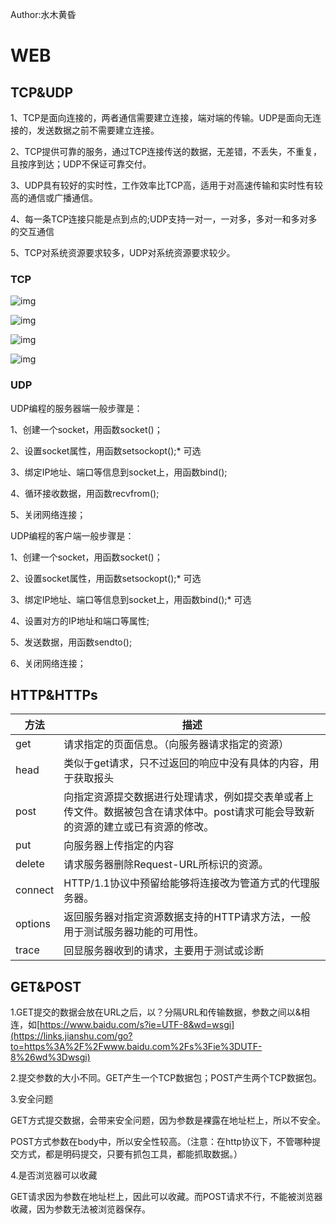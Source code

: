 Author:水木黄昏

# WEB

## TCP&UDP

1、TCP是面向连接的，两者通信需要建立连接，端对端的传输。UDP是面向无连接的，发送数据之前不需要建立连接。

2、TCP提供可靠的服务，通过TCP连接传送的数据，无差错，不丢失，不重复，且按序到达；UDP不保证可靠交付。

3、UDP具有较好的实时性，工作效率比TCP高，适用于对高速传输和实时性有较高的通信或广播通信。

4、每一条TCP连接只能是点到点的;UDP支持一对一，一对多，多对一和多对多的交互通信

5、TCP对系统资源要求较多，UDP对系统资源要求较少。

### TCP

![img](https://upload-images.jianshu.io/upload_images/13103677-9fe8a7c2d01f398c.PNG?imageMogr2/auto-orient/strip|imageView2/2/w/625/format/webp)

![img](https://upload-images.jianshu.io/upload_images/13103677-295b536a4c566d81.PNG?imageMogr2/auto-orient/strip|imageView2/2/w/611/format/webp)

![img](https://img2018.cnblogs.com/blog/922925/201906/922925-20190606092100062-132869608.png)

![img](https://img-blog.csdn.net/20130602151600953)

### UDP

UDP编程的服务器端一般步骤是：

1、创建一个socket，用函数socket()；

2、设置socket属性，用函数setsockopt();* 可选

3、绑定IP地址、端口等信息到socket上，用函数bind();

4、循环接收数据，用函数recvfrom();

5、关闭网络连接；

UDP编程的客户端一般步骤是：

1、创建一个socket，用函数socket()；

2、设置socket属性，用函数setsockopt();* 可选

3、绑定IP地址、端口等信息到socket上，用函数bind();* 可选

4、设置对方的IP地址和端口等属性;

5、发送数据，用函数sendto();

6、关闭网络连接；

## HTTP&HTTPs

| 方法    | 描述                                                         |
| ------- | ------------------------------------------------------------ |
| get     | 请求指定的页面信息。（向服务器请求指定的资源）               |
| head    | 类似于get请求，只不过返回的响应中没有具体的内容，用于获取报头 |
| post    | 向指定资源提交数据进行处理请求，例如提交表单或者上传文件。数据被包含在请求体中。post请求可能会导致新的资源的建立或已有资源的修改。 |
| put     | 向服务器上传指定的内容                                       |
| delete  | 请求服务器删除Request-URL所标识的资源。                      |
| connect | HTTP/1.1协议中预留给能够将连接改为管道方式的代理服务器。     |
| options | 返回服务器对指定资源数据支持的HTTP请求方法，一般用于测试服务器功能的可用性。 |
| trace   | 回显服务器收到的请求，主要用于测试或诊断                     |

## GET&POST

1.GET提交的数据会放在URL之后，以？分隔URL和传输数据，参数之间以&相连，如[https://www.baidu.com/s?ie=UTF-8&wd=wsgi](https://links.jianshu.com/go?to=https%3A%2F%2Fwww.baidu.com%2Fs%3Fie%3DUTF-8%26wd%3Dwsgi)

2.提交参数的大小不同。GET产生一个TCP数据包；POST产生两个TCP数据包。

3.安全问题

GET方式提交数据，会带来安全问题，因为参数是裸露在地址栏上，所以不安全。

POST方式参数在body中，所以安全性较高。（注意：在http协议下，不管哪种提交方式，都是明码提交，只要有抓包工具，都能抓取数据。）

4.是否浏览器可以收藏

GET请求因为参数在地址栏上，因此可以收藏。而POST请求不行，不能被浏览器收藏，因为参数无法被浏览器保存。
